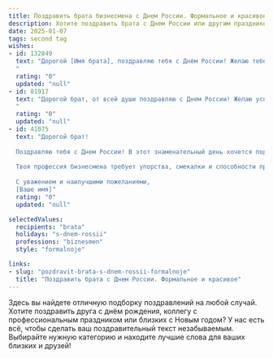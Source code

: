 ```yaml
---
title: Поздравить брата бизнесмена с Днем России. Формальное и красивое
description: Хотите поздравить брата с Днем России или другим праздником? Наш ИИ создаст незабываемое поздравление, а вы обязательно выделитесь среди других.  
date: 2025-01-07
tags: second tag
wishes:
- id: 132849
  text: "Дорогой [Имя брата], поздравляю тебя с Днём России! Желаю тебе успехов в твоей деловой деятельности, благополучия, процветания и всего самого наилучшего в этот праздничный день.  Пусть всё задуманное воплотится в жизнь, а  твои начинания принесут заслуженное признание и процветание. С праздником!
  "
  rating: "0"
  updated: "null"
- id: 81917
  text: "Дорогой брат, от всей души поздравляю с Днем России! Желаю успехов в твоей деловой сфере,  чтобы все тво  и бизнес-проекты процветали и приносили плоды. Пусть твоя энергия и деловая хватка ведут тебя к новым вершинам!
  "
  rating: "0"
  updated: "null"
- id: 41075
  text: "Дорогой брат!
  
  Поздравляю тебя с Днем России! В этот знаменательный день хочется подчеркнуть, как важно нам, всем, помнить о значимости нашей страны, её истории и достижениях.
  
  Твоя профессия бизнесмена требует упорства, смекалки и способности принимать ответственные решения, что, безусловно, свидетельствует о твоем высоком уровне ответственности к делу и родным. Желаю тебе уверенности в каждом начинании, новых свершений и успехов в бизнесе. Пусть твой труд приносит не только финансовый успех, но и моральное удовлетворение, а любовь к родине вдохновляет на достижение новых высот.
  
  С уважением и наилучшими пожеланиями,
  [Ваше имя]"
  rating: "0"
  updated: "null"

selectedValues:
  recipients: "brata"
  holidays: "s-dnem-rossii"
  professions: "biznesmen"
  style: "formalnoje"

links:
- slug: "pozdravit-brata-s-dnem-rossii-formalnoje"
  title: "Поздравить брата с Днем России. Формальное и красивое"
---
```


Здесь вы найдете отличную подборку поздравлений на любой случай.
Хотите поздравить друга с днём рождения, коллегу с профессиональным праздником или близких с Новым годом? У нас есть всё, чтобы сделать ваш поздравительный текст незабываемым. Выбирайте нужную категорию и находите лучшие слова для ваших близких и друзей!
